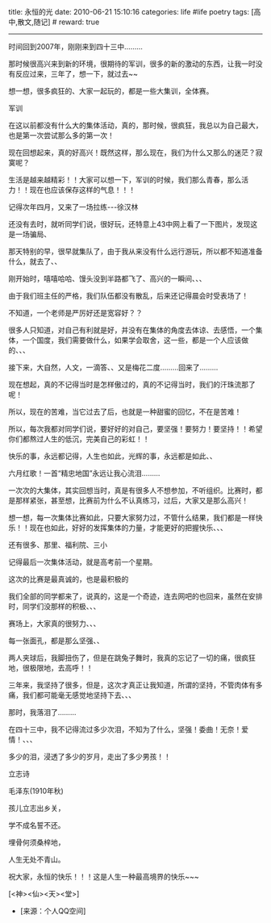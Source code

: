 title: 永恒的光
date: 2010-06-21 15:10:16
categories: life #life poetry
tags: [高中,散文,随记]  # <!--more-->
reward: true

---

时间回到2007年，刚刚来到四十三中………

那时候很高兴来到新的环境，很期待的军训，很多的新的激动的东西，让我一时没有反应过来，三年了，想一下，就过去~~

想一想，很多疯狂的、大家一起玩的，都是一些大集训，全体赛。

<!--more-->

军训

在这以前都没有什么大的集体活动，真的，那时候，很疯狂，我总以为自己最大，也是第一次尝试那么多的第一次！

现在回想起来，真的好高兴！既然这样，那么现在，我们为什么又那么的迷茫？寂寞呢？

生活是越来越精彩！！大家可以想一下，军训的时候，我们那么青春，那么活力！！现在也应该保存这样的气息！！！



记得次年四月，又来了一场拉练---徐汉林

还没有去时，就听同学们说，很好玩，还特意上43中网上看了一下图片，发现这是一场骗局、

那天特别的早，很早就集队了，由于我从来没有什么远行游玩，所以都不知道准备什么，就去了、、

刚开始时，嘻嘻哈哈、馒头没到半路都飞了、高兴的一瞬间、、、

由于我们班主任的严格，我们队伍都没有散乱，后来还记得晨会时受表场了！

不知道，一个老师是严厉好还是宽容好？？

很多人只知道，对自己有利就是好，并没有在集体的角度去体谅、去感悟，一个集体，一个国度，我们需要做什么，如果学会取舍，这一些，都是一个人应该做的、、、

接下来，大自然，人文，一滴答、、又是梅花二度………回来了………

现在想起，真的不记得当时是怎样傲过的，真的不记得当时，我们的汗珠流那了呢！

所以，现在的苦难，当它过去了后，也就是一种甜蜜的回忆，不在是苦难！

所以，每次我都对同学们说，要好好的对自己，要坚强！要努力！要坚持！！希望你们都熬过人生的低沉，完美自己的彩虹！！





快乐的事，永远都记得，人生也如此，光辉的事，永远都是如此、、

六月红歌！一首“精忠地国”永远让我心流泪………

一次次的大集体，其实回想当时，真是有很多人不想参加，不听组织。比赛时，都是那样紧张，甚至想，比赛前为什么不认真练习，过后，大家又是那么高兴！

想一想，每一次集体比赛如此，只要大家努力过，不管什么结果，我们都是一样快乐！！现在也如此，好好的发挥集体的力量，才能更好的把握快乐、、、



还有很多、那里、福利院、三小



记得最后一次集体活动，就是高考前一个星期。

这次的比赛是最真诚的，也是最积极的

我们全部的同学都来了，说真的，这是一个奇迹，连去网吧的也回来，虽然在安排时，同学们没那样的积极、、、

赛场上，大家真的很努力、、、

每一张面孔，都是那么坚强、、

两人夹球后，我脚扭伤了，但是在跳兔子舞时，我真的忘记了一切的痛，很疯狂地，很极限地，去高呼！！

三年来，我坚持了很多，但是，这次才真正让我知道，所谓的坚持，不管肉体有多痛，我们都可能毫无感觉地坚持下去、、、

那时，我落泪了………

在四十三中，我不记得流过多少次泪，不知为了什么，坚强！委曲！无奈！爱情！、、、

多少的泪，浸透了多少的岁月，走出了多少男孩！！





立志诗

毛泽东(1910年秋)

孩儿立志出乡关，

学不成名誓不还。

埋骨何须桑梓地，

人生无处不青山。



祝大家，永恒的快乐！！！这是人生一种最高境界的快乐~~~



[<神><仙><天><堂>]


- [来源：个人QQ空间]
